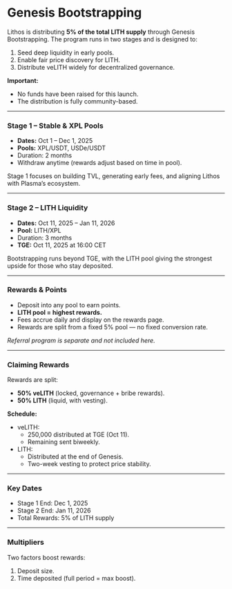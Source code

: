 # Genesis Bootstrapping

Lithos is distributing **5% of the total LITH supply** through Genesis Bootstrapping. The program runs in two stages and is designed to:

1. Seed deep liquidity in early pools.
2. Enable fair price discovery for LITH.
3. Distribute veLITH widely for decentralized governance.

**Important:**

* No funds have been raised for this launch.
* The distribution is fully community-based.

***

### Stage 1 – Stable & XPL Pools

* **Dates:** Oct 1 – Dec 1, 2025
* **Pools:** XPL/USDT, USDe/USDT
* Duration: 2 months
* Withdraw anytime (rewards adjust based on time in pool).

Stage 1 focuses on building TVL, generating early fees, and aligning Lithos with Plasma’s ecosystem.

***

### Stage 2 – LITH Liquidity

* **Dates:** Oct 11, 2025 – Jan 11, 2026
* **Pool:** LITH/XPL
* Duration: 3 months
* **TGE:** Oct 11, 2025 at 16:00 CET

Bootstrapping runs beyond TGE, with the LITH pool giving the strongest upside for those who stay deposited.

***

### Rewards & Points

* Deposit into any pool to earn points.
* **LITH pool = highest rewards.**
* Fees accrue daily and display on the rewards page.
* Rewards are split from a fixed 5% pool — no fixed conversion rate.

_Referral program is separate and not included here._

***

### Claiming Rewards

Rewards are split:

* **50% veLITH** (locked, governance + bribe rewards).
* **50% LITH** (liquid, with vesting).

**Schedule:**

* veLITH:
  * 250,000 distributed at TGE (Oct 11).
  * Remaining sent biweekly.
* LITH:
  * Distributed at the end of Genesis.
  * Two-week vesting to protect price stability.

***

### Key Dates

* Stage 1 End: Dec 1, 2025
* Stage 2 End: Jan 11, 2026
* Total Rewards: 5% of LITH supply

***

### Multipliers

Two factors boost rewards:

1. Deposit size.
2. Time deposited (full period = max boost).

